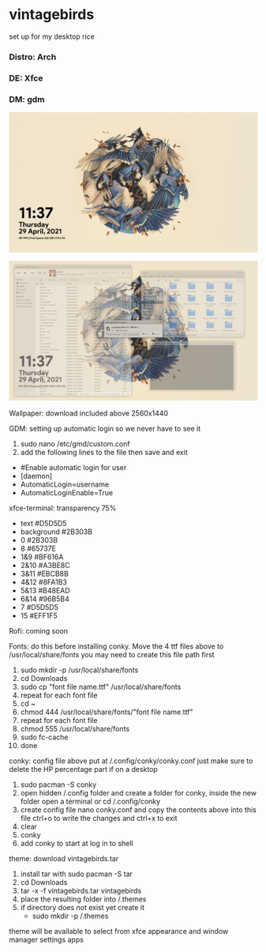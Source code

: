 # vintagebirds
set up for my desktop rice

### Distro: Arch

### DE: Xfce

### DM: gdm

![alt text](https://github.com/PompeiiHi/vintagebirds/blob/main/Pictures/Screenshot1.png)

![alt text](https://github.com/PompeiiHi/vintagebirds/blob/main/Pictures/Screenshot2.png)

Wallpaper: download included above 2560x1440

GDM: setting up automatic login so we never have to see it
  1. sudo nano /etc/gmd/custom.conf
  2. add the following lines to the file then save and exit

  - #Enable automatic login for user
  - [daemon]
  - AutomaticLogin=username
  - AutomaticLoginEnable=True

xfce-terminal: transparency 75%
  - text #D5D5D5
  - background #2B303B
  - 0 #2B303B
  - 8 #65737E
  - 1&9 #BF616A
  - 2&10 #A3BE8C
  - 3&11 #EBCB8B
  - 4&12 #8FA1B3
  - 5&13 #B48EAD
  - 6&14 #96B5B4
  - 7 #D5D5D5
  - 15 #EFF1F5

Rofi: coming soon

Fonts: do this before installing conky. Move the 4 ttf files above to /usr/local/share/fonts you may need to create this file path first
  1. sudo mkdir -p /usr/local/share/fonts
  2. cd Downloads
  3. sudo cp "font file name.ttf" /usr/local/share/fonts
  4. repeat for each font file
  5. cd ~
  6. chmod 444 /usr/local/share/fonts/"font file name.ttf"
  7. repeat for each font file
  8. chmod 555 /usr/local/share/fonts
  9. sudo fc-cache
  10. done

conky: config file above put at /.config/conky/conky.conf just make sure to delete the HP percentage part if on a desktop
  1. sudo pacman -S conky
  2. open hidden /.config folder and create a folder for conky, inside the new folder open a terminal or cd /.config/conky
  3. create config file nano conky.conf and copy the contents above into this file ctrl+o to write the changes and ctrl+x to exit
  4. clear
  5. conky
  6. add conky to start at log in to shell

theme: download vintagebirds.tar
  1. install tar with sudo pacman -S tar
  2. cd Downloads
  3. tar -x -f vintagebirds.tar vintagebirds
  4. place the resulting folder into /.themes
  5. if directory does not exist yet create it
      - sudo mkdir -p /.themes

  theme will be available to select from xfce appearance and window manager settings apps
